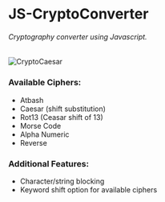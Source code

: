 # JS-CryptoConverter

###### *Cryptography converter using Javascript.*


![CryptoCaesar](https://user-images.githubusercontent.com/50811019/185775316-704e00ee-6dae-428d-bfb9-d13a74de6ffc.gif)

### Available Ciphers:
- Atbash
- Caesar (shift substitution)
- Rot13 (Ceasar shift of 13)
- Morse Code
- Alpha Numeric
- Reverse



### Additional Features:
- Character/string blocking
- Keyword shift option for available ciphers
